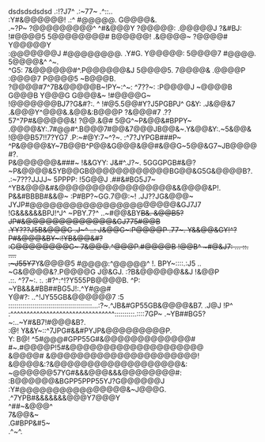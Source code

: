 dsdsdsdsdsd                      .:!?J7^                                     .:~77~    .^::..                  
                   :Y#&@@@@@@!                              .:^   #@@@@@.   G@@@@&.                 
           .~?P~  ?@@@@@@@@@^                            ^#&@@@Y  ?@@@@@:  .@@@@@J  ?&#BJ:          
         !#@@@@5  5@@@@@@@@#                              B@@@@@! .&@@@@~  ?@@@@#  Y@@@@@Y          
        :@@@@@@@J  #@@@@@@@@.                      .Y#G.   Y@@@@@: 5@@@@7  #@@@@. 5@@@@&^   ^~.     
    ^G5: 7&@@@@@@#^.P@@@@@@&J                      5@@@@5.  7@@@@& .@@@@P :@@@@7 P@@@@5   ~B@@@B.   
   ?@@@@#7^7B&@@@@@B~!PY~:^~:  ^7??~:               :P@@@@J  ~@@@@B G@@@B Y@@@G G@@@&~  !#@@@@G~    
   !@@@@@@@BJ7?G&#?:. ^ !#@5.5@@#Y?J5PGBPJ^      G&Y: .J&@@&7 .&@@@Y^@@@&.&@@&:B@@@P  ?&@@@#7  .??  
  57^7P#&@@@@@&!    ?@@.&@# 5@G^~P&@@&#BPPY~    .@@@@&Y:.7#@@#^.B@@@7#@@&7@@@JB@@&~.Y&@@&Y:.~5&@@&  
 !@@@B57!!7?YG7  .P:~#@Y:7~^?~. :^7?JYPGB###P~   ^P&@@@@&Y~7B@@B^P@@&G@@@&@@#&@@G~5@@&G7~JB@@@@#?.  
  P&@@@@@@&###~  !&&GYY: J&#^.J?~.  5GGGPGB#&@?     ~P&@@@@&5YB@@GB@@@@@@@@@@@@BG@@&G5G&@@@@B?.     
   .:~7???JJJJ~   5PPPP:     !5G@@J .##&#BG5J7~        ^YB&@@@&#&@@@@@@@@@@@@@@@@@&&@@@@&P!.        
   P&&#BBBB#&&@~  :P#BP?~GG.7@@:~! .JJ??JG&@@@~          JYJP#@@@@@@@@@@@@@@@@@@@@@@&GJ7J7          
    !G&&&&&&BPJ!^J^    ~PBY.7?^  ..~#@@&BY~~B&.          &@@B5?JP#&@@@@@@@@@@@@@&GJ775#@@B          
      .YY???J5B&@@@G .J~^  ..: J&@@G~:P@@@@P    .77~.     Y&&@@&GY!^?P#&@@@&BY~:!YB&@@&#?           
       :G@@@@@@@@G~ 7&@@@.^@@@P.#@@@@B !@@B^   ~#@&J7:         ...      ::.      ....               
         .~J55Y7~~Y&@@@@5 #@@@@:^@@@@@^ !.     BPY~::::.:J5  ..                                     
               ~G&@@@@&?.P@@@@G J@&GJ.        :?B&@@@@@@&&J !&@@P                                   
                  .::.  ^?7~:.  :.           :#?^:^!?Y555PB@@@@B.  ^P:                              
                                              ~YB&&&#BB##BG5J!:.^Y#@@#                              
                                              Y@#?: ..^!JY55GB&@@@@@@7  :5                          
::::::::::::::::::::::::::::::::::::::::::...:?~.^JB&#GP55GB&@@@@&B7. .J@J !P^                      
:^^^^^^^^^^^^^^^^^^^^^^^^^^^^^^^^::::::::::.::::7GP~ .~YB##BG5?~:..~Y#&B7!#@@@&B?.                  
                                               :@!  Y&&Y~::^7JPG#&&#PYJP&@@@@@@@@@P.                
                                                Y: B@! ^5#@@@#GPP55G#&@@@@@@@@@@@@@#                
                                                   #~.#@@@@P!5#&@@@@@@@@@@@@@@@@@@@@                
                                                     &@@@@# &@@@@@@@@@@@@@@@@@@@@@@!                
                                                     &@@@@&:?&@@@@@@@@@@@@@@@@@@@&:                 
                                                     ~@@@@@@57YG#&&&@@@&&&@@@@@@@@#:                
                                                      :B@@@@@@&BGPP5PPP55YJ?G@@@@@@J                
                                                        :Y#@@@@@@@@@@@@@@@@&~J@@@G.                 
                                                           .^7YPB#&&&&&&&@@@Y7@@@Y                  
                                                                         ^##~&@@@^                  
                                                                           7&@@&~                   
                                                                     .G#BPP&#5~                     
                                                                      .^~^.             
